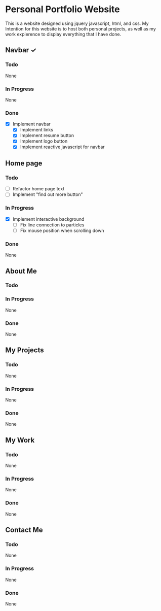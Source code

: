 # Personal Portfolio Website

This is a website designed using jquery javascript, html, and css.
My Intention for this website is to host both personal projects, as
well as my work expierence to display everything that I have done.

## Navbar ✓

### Todo

None

### In Progress

None

### Done

- [x] Implement navbar
  - [x] Implement links
  - [x] Implement resume button
  - [x] Implement logo button
  - [x] Implement reactive javascript for navbar

## Home page

### Todo

- [ ] Refactor home page text
- [ ] Implement "find out more button"

### In Progress

- [x] Implement interactive background
  - [ ] Fix line connection to particles
  - [ ] Fix mouse position when scrolling down

### Done

None

## About Me

### Todo

### In Progress

None

### Done

None

## My Projects

### Todo

None

### In Progress

None

### Done

None

## My Work

### Todo

None

### In Progress

None

### Done

None

## Contact Me

### Todo

None

### In Progress

None

### Done

None
